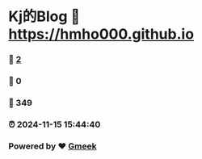 # Kj的Blog :link: https://hmho000.github.io 
### :page_facing_up: [2](https://hmho000.github.io/tag.html) 
### :speech_balloon: 0 
### :hibiscus: 349 
### :alarm_clock: 2024-11-15 15:44:40 
### Powered by :heart: [Gmeek](https://github.com/Meekdai/Gmeek)
